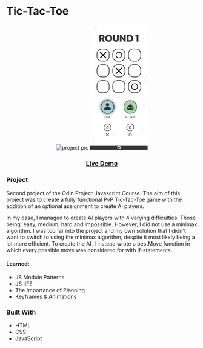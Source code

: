 # Tic-Tac-Toe

<p float="left" align="center">
  <img src="/README-images/desktop.gif" width="600" alt="project pic">
  <img src="/README-images/mobile.png" height="330.56" alt="project mobile pic">
</p>
<h3 align="center">
<a href="https://baheerpayab.github.io/tic-tac-toe/">Live Demo</a>
</h3>

### Project

Second project of the Odin Project Javascript Course. The aim of this project was to create a fully functional PvP Tic-Tac-Toe game with the addition of an optional assignment to create AI players.

In my case, I managed to create AI players with 4 varying difficulties. Those being: easy, medium, hard and impossible. However, I did not use a minimax algorithm. I was too far into the project and my own solution that I didn't want to switch to using the minimax algorithm, despite it most likely being a lot more efficient. To create the AI, I instead wrote a bestMove function in which every possible move was considered for with if-statements.

#### Learned:

- JS Module Patterns
- JS IIFE
- The Importance of Planning
- Keyframes & Animations

### Built With

* HTML
* CSS
* JavaScript